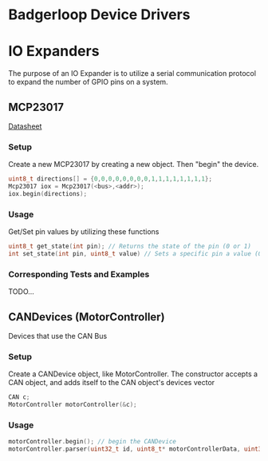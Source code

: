 # Badgerloop Device Drivers

# IO Expanders

The purpose of an IO Expander is to utilize a serial communication protocol to expand the number of
GPIO pins on a system.

## MCP23017

[Datasheet](https://ww1.microchip.com/downloads/en/devicedoc/20001952c.pdf)

### Setup

Create a new MCP23017 by creating a new object. Then "begin" the device.

```c++
uint8_t directions[] = {0,0,0,0,0,0,0,0,1,1,1,1,1,1,1,1};
Mcp23017 iox = Mcp23017(<bus>,<addr>);
iox.begin(directions);
```

### Usage

Get/Set pin values by utilizing these functions

```c++
uint8_t get_state(int pin); // Returns the state of the pin (0 or 1)
int set_state(int pin, uint8_t value) // Sets a specific pin a value (0 or 1)
```

### Corresponding Tests and Examples

TODO...


## CANDevices (MotorController)

Devices that use the CAN Bus

### Setup

Create a CANDevice object, like MotorController. The constructor accepts a CAN object, and adds itself to the CAN object's devices vector

```c++
CAN c;
MotorController motorController(&c);
```

### Usage
```c++
motorController.begin(); // begin the CANDevice
motorController.parser(uint32_t id, uint8_t* motorControllerData, uint32_t filter); // parse the can message
```
